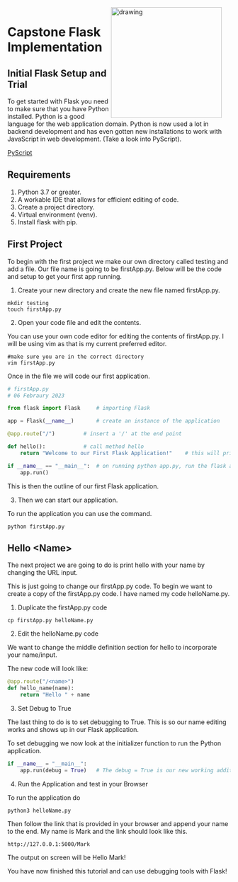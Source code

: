 <img align="right" src="https://miro.medium.com/max/1400/1*e2v4HCTyZo8bQqDU7iZqMw.webp" alt="drawing" style="margin-right: 20px" width="250"/>


# Capstone Flask Implementation

## Initial Flask Setup and Trial

To get started with Flask you need to make sure that you have Python installed. Python is a good language for the web application domain.
Python is now used a lot in backend development and has even gotten new installations to work with JavaScript in web development. (Take a look into PyScript).

[PyScript](https://pyscript.net/)

## Requirements 

1. Python 3.7 or greater.
2. A workable IDE that allows for efficient editing of code.
3. Create a project directory.
4. Virtual environment (venv).
5. Install flask with pip.

## First Project

To begin with the first project we make our own directory called testing and add a file.
Our file name is going to be firstApp.py. Below will be the code and setup to get your first app running.

1. Create your new directory and create the new file named firstApp.py.

```Shell
mkdir testing
touch firstApp.py
```

2. Open your code file and edit the contents.

You can use your own code editor for editing the contents of firstApp.py. I will be using vim as that is my current preferred editor.

```Shell
#make sure you are in the correct directory
vim firstApp.py
```

Once in the file we will code our first application.

```Python
# firstApp.py
# 06 Febraury 2023

from flask import Flask		# importing Flask

app = Flask(__name__)		# create an instance of the application

@app.route("/")			# insert a '/' at the end point

def hello():			# call method hello
	return "Welcome to our First Flask Application!"	# this will print out the words Welcome to our First Flask Application

if __name__ == "__main__":	# on running python app.py, run the flask application
	app.run()

```

This is then the outline of our first Flask application.

3. Then we can start our application.

To run the application you can use the command.

```Shell
python firstApp.py
```


## Hello \<Name\>

The next project we are going to do is print hello with your name by changing the URL input.

This is just going to change our firstApp.py code. To begin we want to create a copy of the firstApp.py code. I have named my code helloName.py.

1. Duplicate the firstApp.py code

```Shell
cp firstApp.py helloName.py
```

2. Edit the helloName.py code

We want to change the middle definition section for hello to incorporate your name/input.

The new code will look like:

```Python
@app.route("/<name>")
def hello_name(name):
	return "Hello " + name
```

3. Set Debug to True

The last thing to do is to set debugging to True. This is so our name editing works and shows up in our Flask application. 

To set debugging we now look at the initializer function to run the Python application.

```Python
if __name__ = "__main__":
	app.run(debug = True) 	# The debug = True is our new working addition to this code
```

4. Run the Application and test in your Browser

To run the application do 

```Shell
python3 helloName.py
```

Then follow the link that is provided in your browser and append your name to the end. My name is Mark and the link should look like this.

```Shell
http://127.0.0.1:5000/Mark
```

The output on screen will be Hello Mark!

You have now finished this tutorial and can use debugging tools with Flask!


